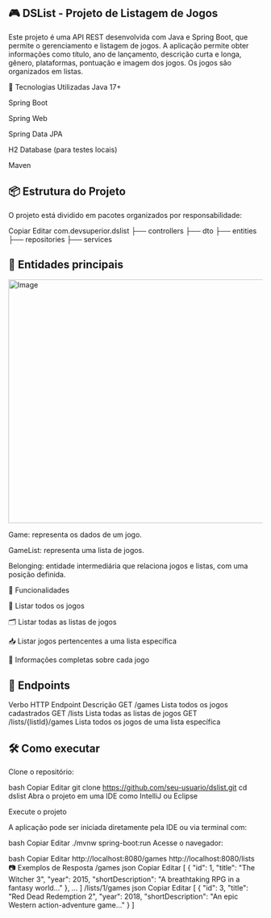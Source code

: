 ## 🎮 DSList - Projeto de Listagem de Jogos

Este projeto é uma API REST desenvolvida com Java e Spring Boot, que permite o gerenciamento e listagem de jogos. A aplicação permite obter informações como título, ano de lançamento, descrição curta e longa, gênero, plataformas, pontuação e imagem dos jogos. Os jogos são organizados em listas.

🚀 Tecnologias Utilizadas
Java 17+

Spring Boot

Spring Web

Spring Data JPA

H2 Database (para testes locais)

Maven

## 📦 Estrutura do Projeto
O projeto está dividido em pacotes organizados por responsabilidade:

Copiar
Editar
com.devsuperior.dslist
├── controllers
├── dto
├── entities
├── repositories
├── services
## 🧩 Entidades principais
<img width="1307" height="483" alt="Image" src="https://github.com/user-attachments/assets/c1788f88-e323-411d-8c79-096303c1f25f" />

Game: representa os dados de um jogo.

GameList: representa uma lista de jogos.

Belonging: entidade intermediária que relaciona jogos e listas, com uma posição definida.

📌 Funcionalidades

🔎 Listar todos os jogos

🗂️ Listar todas as listas de jogos

📥 Listar jogos pertencentes a uma lista específica

🧾 Informações completas sobre cada jogo

## 📡 Endpoints
Verbo HTTP	Endpoint	Descrição
GET	/games	Lista todos os jogos cadastrados
GET	/lists	Lista todas as listas de jogos
GET	/lists/{listId}/games	Lista todos os jogos de uma lista específica

## 🛠️ Como executar
Clone o repositório:

bash
Copiar
Editar
git clone https://github.com/seu-usuario/dslist.git
cd dslist
Abra o projeto em uma IDE como IntelliJ ou Eclipse

Execute o projeto

A aplicação pode ser iniciada diretamente pela IDE ou via terminal com:

bash
Copiar
Editar
./mvnw spring-boot:run
Acesse o navegador:

bash
Copiar
Editar
http://localhost:8080/games
http://localhost:8080/lists
📷 Exemplos de Resposta
/games
json
Copiar
Editar
[
  {
    "id": 1,
    "title": "The Witcher 3",
    "year": 2015,
    "shortDescription": "A breathtaking RPG in a fantasy world..."
  },
  ...
]
/lists/1/games
json
Copiar
Editar
[
  {
    "id": 3,
    "title": "Red Dead Redemption 2",
    "year": 2018,
    "shortDescription": "An epic Western action-adventure game..."
  }
]
